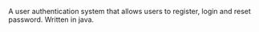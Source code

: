 A user authentication system that allows users to register, login and reset password. 
Written in java.
